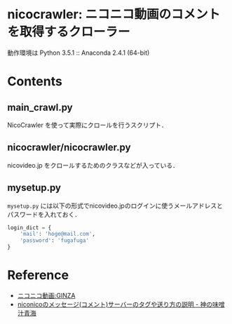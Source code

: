 nicocrawler: ニコニコ動画のコメントを取得するクローラー
===========

動作環境は Python 3.5.1 :: Anaconda 2.4.1 (64-bit)

# Contents

## main_crawl.py
NicoCrawler を使って実際にクロールを行うスクリプト．

## nicocrawler/nicocrawler.py
nicovideo.jp をクロールするためのクラスなどが入っている．

## mysetup.py
`mysetup.py` には以下の形式でnicovideo.jpのログインに使うメールアドレスとパスワードを入れておく．

```python
login_dict = {
    'mail': 'hoge@mail.com',
    'password': 'fugafuga'
}
```
# Reference

- [ニコニコ動画:GINZA](http://www.nicovideo.jp/video_top)
- [niconicoのメッセージ(コメント)サーバーのタグや送り方の説明 - 神の味噌汁青海](http://blog.goo.ne.jp/hocomodashi/e/3ef374ad09e79ed5c50f3584b3712d61)
